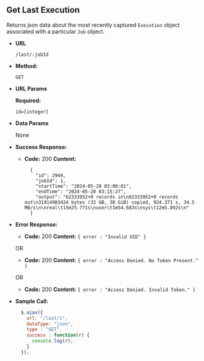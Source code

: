 **Get Last Execution**
----
  Returns json data about the most recently captured `Execution` object associated with a particular `Job` object.

* **URL**

  `/last/:jobId`

* **Method:**

  `GET`

*  **URL Params**

   **Required:**

   `id=[integer]`

* **Data Params**

  None

* **Success Response:**

  * **Code:** 200
    **Content:**
    ```
	  {
        "id": 2944,
        "jobId": 1,
        "startTime": "2024-05-28 03:00:01",
        "endTime": "2024-05-28 03:15:27",
        "output": "62333952+0 records in\n62333952+0 records out\n31914983424 bytes (32 GB, 30 GiB) copied, 924.371 s, 34.5 MB/s\n\nreal\t15m25.771s\nuser\t1m54.683s\nsys\t12m5.892s\n"
	  }
    ```

* **Error Response:**

  * **Code:** 200
    **Content:** `{ error : "Invalid UID" }`

  OR

  * **Code:** 200
    **Content:** `{ error : "Access Denied. No Token Present." }`

   OR

  * **Code:** 200
    **Content:** `{ error : "Access Denied. Invalid Token." }`

* **Sample Call:**

  ```javascript
    $.ajax({
      url: "/last/1",
      dataType: "json",
      type : "GET",
      success : function(r) {
        console.log(r);
      }
    });
  ```

